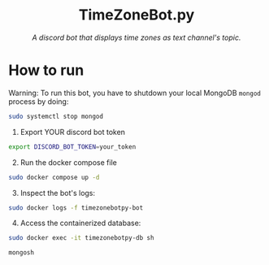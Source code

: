 <h1 align="center">TimeZoneBot.py</h1>

<p align="center"><i>A discord bot that displays time zones as text channel's topic.</i></p>

# How to run
Warning: To run this bot, you have to shutdown your local MongoDB `mongod` process by doing:
```sh
sudo systemctl stop mongod
```
1. Export YOUR discord bot token
```sh
export DISCORD_BOT_TOKEN=your_token
```
2. Run the docker compose file  
```sh
sudo docker compose up -d
```
3. Inspect the bot's logs:
```sh
sudo docker logs -f timezonebotpy-bot
```
4. Access the containerized database:
```sh
sudo docker exec -it timezonebotpy-db sh
```
```sh
mongosh
```